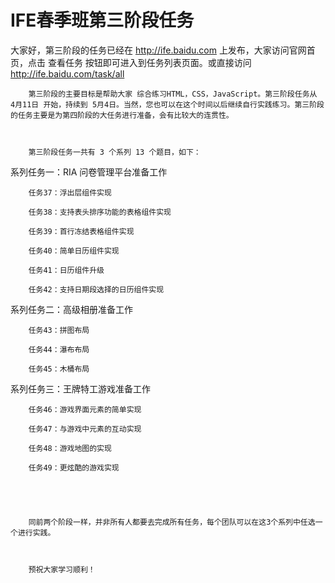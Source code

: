 # IFE春季班第三阶段任务

大家好，第三阶段的任务已经在 http://ife.baidu.com 上发布，大家访问官网首页，点击 查看任务 按钮即可进入到任务列表页面。或直接访问 http://ife.baidu.com/task/all



        第三阶段的主要目标是帮助大家 综合练习HTML，CSS，JavaScript。第三阶段任务从 4月11日 开始，持续到 5月4日。当然，您也可以在这个时间以后继续自行实践练习。第三阶段的任务主要是为第四阶段的大任务进行准备，会有比较大的连贯性。



        第三阶段任务一共有 3 个系列 13 个题目，如下：



系列任务一：RIA 问卷管理平台准备工作

        任务37：浮出层组件实现

        任务38：支持表头排序功能的表格组件实现

        任务39：首行冻结表格组件实现

        任务40：简单日历组件实现

        任务41：日历组件升级

        任务42：支持日期段选择的日历组件实现



系列任务二：高级相册准备工作

        任务43：拼图布局

        任务44：瀑布布局

        任务45：木桶布局



系列任务三：王牌特工游戏准备工作

        任务46：游戏界面元素的简单实现

        任务47：与游戏中元素的互动实现

        任务48：游戏地图的实现

        任务49：更炫酷的游戏实现

     



        同前两个阶段一样，并非所有人都要去完成所有任务，每个团队可以在这3个系列中任选一个进行实践。



        预祝大家学习顺利！